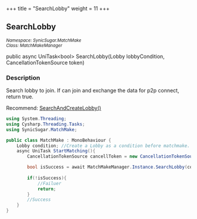 +++
title = "SearchLobby"
weight = 11
+++
## SearchLobby
<small>*Namespace: SynicSugar.MatchMake* <br>
*Class: MatchMakeManager* </small>

public async UniTask&lt;bool&gt; SearchLobby(Lobby lobbyCondition, CancellationTokenSource token)

### Description
Search lobby to join. If can join and exchange the data for p2p connect, return true. 

Recommend: [SearchAndCreateLobby()](../searchandcreatelobby)

```cs
using System.Threading;
using Cysharp.Threading.Tasks;
using SynicSugar.MatchMake;

public class MatchMake : MonoBehaviour {
    Lobby condition; //Create a Lobby as a condition before matchmake.
    async UniTask StartMatching(){
        CancellationTokenSource cancellToken = new CancellationTokenSource();

        bool isSuccess = await MatchMakeManager.Instance.SearchLobby(condition, cancellToken);
        
        if(!isSuccess){
            //Failuer
            return;
        }
        //Success
    }
}
```